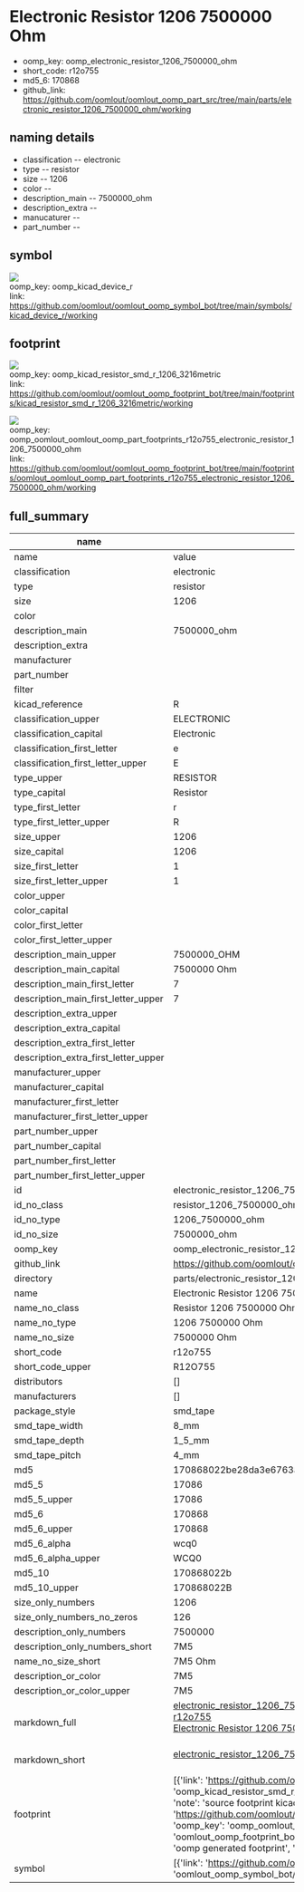 # Electronic Resistor 1206 7500000 Ohm

  
* oomp_key: oomp_electronic_resistor_1206_7500000_ohm 
* short_code: r12o755
* md5_6: 170868  
* github_link: https://github.com/oomlout/oomlout_oomp_part_src/tree/main/parts/electronic_resistor_1206_7500000_ohm/working  
## naming details
* classification -- electronic
* type -- resistor
* size -- 1206
* color -- 
* description_main -- 7500000_ohm
* description_extra -- 
* manucaturer -- 
* part_number -- 



## symbol

![](symbol/{index}/working/working_600.png)  
oomp_key: oomp_kicad_device_r  
link: https://github.com/oomlout/oomlout_oomp_symbol_bot/tree/main/symbols/kicad_device_r/working  

## footprint

![](footprint/{index}/working/working_600.png)  
oomp_key: oomp_kicad_resistor_smd_r_1206_3216metric  
link: https://github.com/oomlout/oomlout_oomp_footprint_bot/tree/main/footprints/kicad_resistor_smd_r_1206_3216metric/working  

![](footprint/{index}/working/working_600.png)  
oomp_key: oomp_oomlout_oomlout_oomp_part_footprints_r12o755_electronic_resistor_1206_7500000_ohm  
link: https://github.com/oomlout/oomlout_oomp_footprint_bot/tree/main/footprints/oomlout_oomlout_oomp_part_footprints_r12o755_electronic_resistor_1206_7500000_ohm/working  

## full_summary
| name | value | 
| --- | --- | 
| name | value | 
| classification | electronic | 
| type | resistor | 
| size | 1206 | 
| color |  | 
| description_main | 7500000_ohm | 
| description_extra |  | 
| manufacturer |  | 
| part_number |  | 
| filter |  | 
| kicad_reference | R | 
| classification_upper | ELECTRONIC | 
| classification_capital | Electronic | 
| classification_first_letter | e | 
| classification_first_letter_upper | E | 
| type_upper | RESISTOR | 
| type_capital | Resistor | 
| type_first_letter | r | 
| type_first_letter_upper | R | 
| size_upper | 1206 | 
| size_capital | 1206 | 
| size_first_letter | 1 | 
| size_first_letter_upper | 1 | 
| color_upper |  | 
| color_capital |  | 
| color_first_letter |  | 
| color_first_letter_upper |  | 
| description_main_upper | 7500000_OHM | 
| description_main_capital | 7500000 Ohm | 
| description_main_first_letter | 7 | 
| description_main_first_letter_upper | 7 | 
| description_extra_upper |  | 
| description_extra_capital |  | 
| description_extra_first_letter |  | 
| description_extra_first_letter_upper |  | 
| manufacturer_upper |  | 
| manufacturer_capital |  | 
| manufacturer_first_letter |  | 
| manufacturer_first_letter_upper |  | 
| part_number_upper |  | 
| part_number_capital |  | 
| part_number_first_letter |  | 
| part_number_first_letter_upper |  | 
| id | electronic_resistor_1206_7500000_ohm | 
| id_no_class | resistor_1206_7500000_ohm | 
| id_no_type | 1206_7500000_ohm | 
| id_no_size | 7500000_ohm | 
| oomp_key | oomp_electronic_resistor_1206_7500000_ohm | 
| github_link | https://github.com/oomlout/oomlout_oomp_part_src/tree/main/parts/electronic_resistor_1206_7500000_ohm/working | 
| directory | parts/electronic_resistor_1206_7500000_ohm | 
| name | Electronic Resistor 1206 7500000 Ohm | 
| name_no_class | Resistor 1206 7500000 Ohm | 
| name_no_type | 1206 7500000 Ohm | 
| name_no_size | 7500000 Ohm | 
| short_code | r12o755 | 
| short_code_upper | R12O755 | 
| distributors | [] | 
| manufacturers | [] | 
| package_style | smd_tape | 
| smd_tape_width | 8_mm | 
| smd_tape_depth | 1_5_mm | 
| smd_tape_pitch | 4_mm | 
| md5 | 170868022be28da3e6763a336d418ff2 | 
| md5_5 | 17086 | 
| md5_5_upper | 17086 | 
| md5_6 | 170868 | 
| md5_6_upper | 170868 | 
| md5_6_alpha | wcq0 | 
| md5_6_alpha_upper | WCQ0 | 
| md5_10 | 170868022b | 
| md5_10_upper | 170868022B | 
| size_only_numbers | 1206 | 
| size_only_numbers_no_zeros | 126 | 
| description_only_numbers | 7500000 | 
| description_only_numbers_short | 7M5 | 
| name_no_size_short | 7M5 Ohm | 
| description_or_color | 7M5 | 
| description_or_color_upper | 7M5 | 
| markdown_full | [electronic_resistor_1206_7500000_ohm](https://github.com/oomlout/oomlout_oomp_part_src/tree/main/parts/electronic_resistor_1206_7500000_ohm/working)<br>[r12o755](https://github.com/oomlout/oomlout_oomp_part_src/tree/main/parts/electronic_resistor_1206_7500000_ohm/working)<br>[Electronic Resistor 1206 7500000 Ohm](https://github.com/oomlout/oomlout_oomp_part_src/tree/main/parts/electronic_resistor_1206_7500000_ohm/working)<br><br> | 
| markdown_short | [electronic_resistor_1206_7500000_ohm](https://github.com/oomlout/oomlout_oomp_part_src/tree/main/parts/electronic_resistor_1206_7500000_ohm/working)<br><br> | 
| footprint | [{'link': 'https://github.com/oomlout/oomlout_oomp_footprint_bot/tree/main/foootprntss/kicad_resistor_smd_r_1206_3216metric', 'oomp_key': 'oomp_kicad_resistor_smd_r_1206_3216metric', 'directory': 'oomlout_oomp_footprint_bot/footprints/kicad_resistor_smd_r_1206_3216metric//working/working.kicad_mod', 'note': 'source footprint kicad_resistor_smd_r_1206_3216metric', 'index': 0}, {'link': 'https://github.com/oomlout/oomlout_oomp_footprint_bot/tree/main/foootprntss/oomlout_oomlout_oomp_part_footprints_r12o755_electronic_resistor_1206_7500000_ohm', 'oomp_key': 'oomp_oomlout_oomlout_oomp_part_footprints_r12o755_electronic_resistor_1206_7500000_ohm', 'directory': 'oomlout_oomp_footprint_bot/footprints/oomlout_oomlout_oomp_part_footprints_r12o755_electronic_resistor_1206_7500000_ohm//working/working.kicad_mod', 'note': 'oomp generated footprint', 'index': 1}] | 
| symbol | [{'link': 'https://github.com/oomlout/oomlout_oomp_symbol_bot/tree/main/symbols/kicad_device_r', 'oomp_key': 'oomp_kicad_device_r', 'directory': 'oomlout_oomp_symbol_bot/symbols/kicad_device_r//working/working.kicad_sym', 'index': 0}] | 
